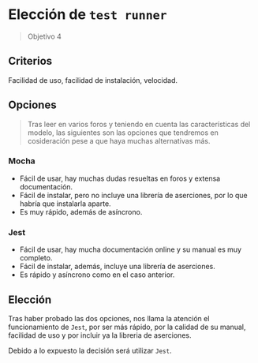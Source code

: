 # Elección de `test runner`
> Objetivo 4

## Criterios
Facilidad de uso, facilidad de instalación, velocidad.

## Opciones
> Tras leer en varios foros y teniendo en cuenta las características del modelo, las siguientes son las opciones que tendremos en cosideración pese a que haya muchas alternativas más.

### Mocha
* Fácil de usar, hay muchas dudas resueltas en foros y extensa documentación.
* Fácil de instalar, pero no incluye una librería de aserciones, por lo que habría que instalarla aparte.
* Es muy rápido, además de asíncrono.

### Jest
* Fácil de usar, hay mucha documentación online y su manual es muy completo.
* Fácil de instalar, además, incluye una librería de aserciones.
* Es rápido y asíncrono como en el caso anterior.

## Elección

Tras haber probado las dos opciones, nos llama la atención el funcionamiento de `Jest`, por ser más rápido, por la calidad de su manual, facilidad de uso y por incluir ya la libreria de aserciones.

Debido a lo expuesto la decisión será utilizar `Jest`.
